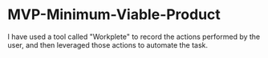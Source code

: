 # MVP-Minimum-Viable-Product
I have used a tool called "Workplete" to record the actions performed by the user, and then leveraged those actions to automate the task.
